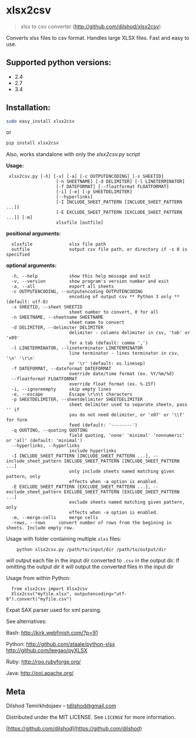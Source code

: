 
# xlsx2csv

> xlsx to csv converter (http://github.com/dilshod/xlsx2csv)

Converts xlsx files to csv format.
Handles large XLSX files. Fast and easy to use.

## Supported python versions:
 - 2.4
 - 2.7
 - 3.4

## Installation:

```sh
sudo easy_install xlsx2csv
```
  or

```sh
pip install xlsx2csv
```


  Also, works standalone with only the *xlsx2csv.py* script

**Usage:**
```
 xlsx2csv.py [-h] [-v] [-a] [-c OUTPUTENCODING] [-s SHEETID]
                   [-n SHEETNAME] [-d DELIMITER] [-l LINETERMINATOR]
                   [-f DATEFORMAT] [--floatformat FLOATFORMAT]
                   [-i] [-e] [-p SHEETDELIMITER]
                   [--hyperlinks]
                   [-I INCLUDE_SHEET_PATTERN [INCLUDE_SHEET_PATTERN ...]]
                   [-E EXCLUDE_SHEET_PATTERN [EXCLUDE_SHEET_PATTERN ...]] [-m]
                   xlsxfile [outfile]
```
**positional arguments:**
```
  xlsxfile              xlsx file path
  outfile               output csv file path, or directory if -s 0 is specified
```
**optional arguments:**
```
  -h, --help            show this help message and exit
  -v, --version         show program's version number and exit
  -a, --all             export all sheets
  -c OUTPUTENCODING, --outputencoding OUTPUTENCODING
                        encoding of output csv ** Python 3 only ** (default: utf-8)
  -s SHEETID, --sheet SHEETID
                        sheet number to convert, 0 for all
  -n SHEETNAME, --sheetname SHEETNAME
                        sheet name to convert
  -d DELIMITER, --delimiter DELIMITER
                        delimiter - columns delimiter in csv, 'tab' or 'x09'
                        for a tab (default: comma ',')
  -l LINETERMINATOR, --lineterminator LINETERMINATOR
                        line terminator - lines terminator in csv, '\n' '\r\n'
                        or '\r' (default: os.linesep)
  -f DATEFORMAT, --dateformat DATEFORMAT
                        override date/time format (ex. %Y/%m/%d)
  --floatformat FLOATFORMAT
                        override float format (ex. %.15f)
  -i, --ignoreempty     skip empty lines
  -e, --escape          Escape \r\n\t characters
  -p SHEETDELIMITER, --sheetdelimiter SHEETDELIMITER
                        sheet delimiter used to separate sheets, pass '' if
                        you do not need delimiter, or 'x07' or '\\f' for form
                        feed (default: '--------')
  -q QUOTING, --quoting QUOTING
                        field quoting, 'none' 'minimal' 'nonnumeric' or 'all' (default: 'minimal')
  --hyperlinks, --hyperlinks
                        include hyperlinks
  -I INCLUDE_SHEET_PATTERN [INCLUDE_SHEET_PATTERN ...], --include_sheet_pattern INCLUDE_SHEET_PATTERN [INCLUDE_SHEET_PATTERN ...]
                        only include sheets named matching given pattern, only
                        effects when -a option is enabled.
  -E EXCLUDE_SHEET_PATTERN [EXCLUDE_SHEET_PATTERN ...], --exclude_sheet_pattern EXCLUDE_SHEET_PATTERN [EXCLUDE_SHEET_PATTERN ...]
                        exclude sheets named matching given pattern, only
                        effects when -a option is enabled.
  -m, --merge-cells     merge cells
  -rows, --rows     convert number of rows from the begining in sheets. Include empty row.
```

Usage with folder containing multiple `xlxs` files:
```
    python xlsx2csv.py /path/to/input/dir /path/to/output/dir
```
will output each file in the input dir converted to `.csv` in the output dir. If omitting the output dir it will output the converted files in the input dir

Usage from within Python:
```
  from xlsx2csv import Xlsx2csv
  Xlsx2csv("myfile.xlsx", outputencoding="utf-8").convert("myfile.csv")
```

Expat SAX parser used for xml parsing.

See alternatives:

Bash:
http://kirk.webfinish.com/?p=91

Python:
http://github.com/staale/python-xlsx
http://github.com/leegao/pyXLSX

Ruby:
http://roo.rubyforge.org/

Java:
http://poi.apache.org/


## Meta

  Dilshod Temirkhdojaev – tdilshod@gmail.com

Distributed under the MIT LICENSE. See ``LICENSE`` for more information.

[https://github.com/dilshod](https://github.com/dilshod)
